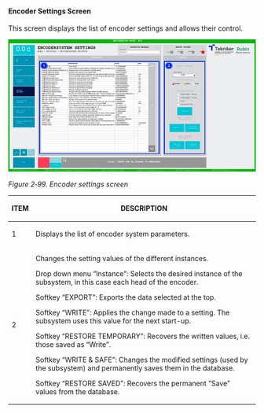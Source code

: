 #### Encoder Settings Screen

This screen displays the list of encoder settings and allows their control.

![](../Resources/media/image115.png)

*Figure 2‑99. Encoder settings screen*

<table class="table">
<thead>
<tr class="header">
<th><p>ITEM</p></th>
<th><p>DESCRIPTION</p></th>
</tr>
</thead>
<tbody>
<tr class="odd">
<td><p>1</p></td>
<td><p>Displays the list of encoder system parameters.</p></td>
</tr>
<tr class="even">
<td><p>2</p></td>
<td><p>Changes the setting values of the different instances.</p>
<p>Drop down menu “Instance”: Selects the desired instance of the subsystem, in this case each head of the
encoder.</p>
<p>Softkey “EXPORT”: Exports the data selected at the top.</p>
<p>Softkey “WRITE”: Applies the change made to a setting. The subsystem uses this value for the next
start-up.</p>
<p>Softkey “RESTORE TEMPORARY”: Recovers the written values, i.e. those saved as
“Write”.</p>
<p>Softkey “WRITE &amp; SAFE”: Changes the modified settings (used by the subsystem) and permanently saves them in
the database.</p>
<p>Softkey “RESTORE SAVED”: Recovers the permanent “Save” values from the database.</p></td>
</tr>
</tbody>
</table>
